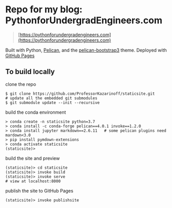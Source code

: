 # Repo for my blog: PythonforUndergradEngineers.com

 > [https://pythonforundergradengineers.com](https://pythonforundergradengineers.com)

Built with Python, [Pelican](https://docs.getpelican.com/en/stable/), and the [pelican-bootstrap3](https://github.com/getpelican/pelican-themes/tree/master/pelican-bootstrap3) theme. Deployed with [GitHub Pages](https://pages.github.com/)

 ## To build locally

 clone the repo

 ```
$ git clone https://github.com/ProfessorKazarinoff/staticsite.git
# update all the embedded git submodules
$ git submodule update --init --recursive
```

build the conda environment

```
> conda create -n staticsite python=3.7
> conda install -c conda-forge pelican==4.0.1 invoke==1.2.0
> conda install jupyter markdown==2.6.11   # some pelican plugins need mardown<3.0
> pip install pymdown-extensions
> conda activate staticsite
(staticsite)>
```

build the site and preview

```
(staticsite)> cd staticsite
(staticsite)> invoke build
(staticsite)> invoke serve
# view at localhost:8000
```

publish the site to GitHub Pages

```
(staticsite)> invoke publishsite
```


